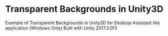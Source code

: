 # Transparent Backgrounds in Unity3D
Example of Transparent Backgrounds in Unity3D for Desktop Assistant like application (Windows Only)
Built with Unity 2017.3.0f3
